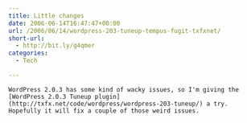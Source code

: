 ```yaml
---
title: Little changes
date: 2006-06-14T16:47:47+00:00
url: /2006/06/14/wordpress-203-tuneup-tempus-fugit-txfxnet/
short-url:
  - http://bit.ly/g4qmer
categories:
  - Tech

---
```

<div class='microid-mailto+http:sha1:ac08bf1ee528c012baebdcd04ee01434cad1aae5'>
  
    WordPress 2.0.3 has some kind of wacky issues, so I'm giving the [WordPress 2.0.3 Tuneup plugin](http://txfx.net/code/wordpress/wordpress-203-tuneup/) a try. Hopefully it will fix a couple of those weird issues.
  
